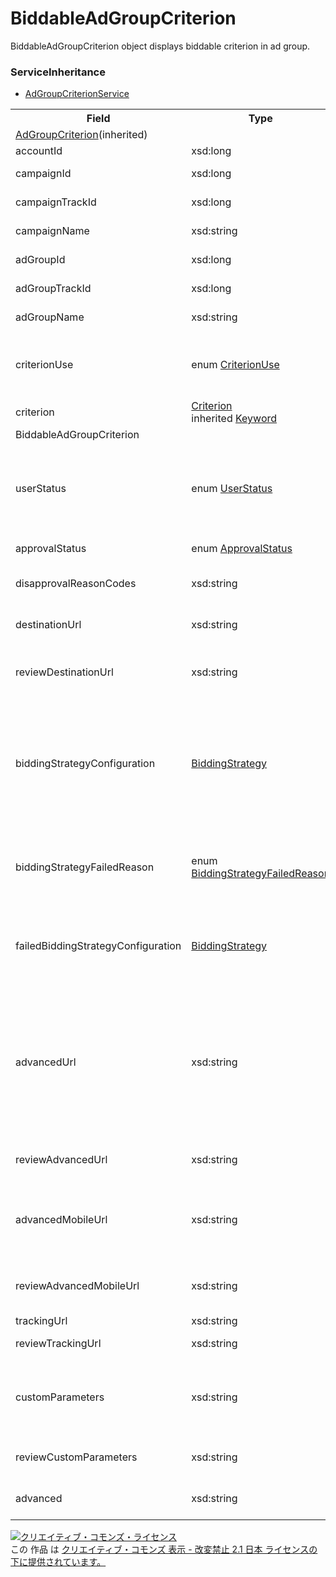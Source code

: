 # BiddableAdGroupCriterion
BiddableAdGroupCriterion object displays biddable criterion in ad group.

### ServiceInheritance
+ [AdGroupCriterionService](../services/AdGroupCriterionService.md)

<table>
 <tr>
  <th>Field</th>
  <th>Type</th>
  <th>Description</th>
  <th>response</th>
  <th>get</th>
  <th>add</th>
  <th>set</th>
  <th>remove</th>
 </tr>
 <tr>
  <td colspan="8"><a href="./AdGroupCriterion.md">AdGroupCriterion</a>(inherited)</td>
 </tr>
 <tr>
  <td>accountId</td>
  <td>xsd:long</td>
  <td>Account ID.</td>
  <td>yes</td>
  <td>-</td>
  <td>-</td>
  <td>-</td>
  <td>-</td>
 </tr>
 <tr>
  <td>campaignId</td>
  <td>xsd:long</td>
  <td>Campaign ID.</td>
  <td>yes</td>
  <td>-</td>
  <td>Requirement<br><i>NotUpdatable</i></td>
  <td>Requirement<br><i>NotUpdatable</i></td>
  <td>Requirement<br><i>NotUpdatable</i></td>
 </tr>
 <tr>
  <td>campaignTrackId</td>
  <td>xsd:long</td>
  <td>Campaign ID for tracking.</td>
  <td>yes</td>
  <td>-</td>
  <td>-</td>
  <td>-</td>
  <td>-</td>
 </tr>
 <tr>
  <td>campaignName</td>
  <td>xsd:string</td>
  <td>Campaign name.</td>
  <td>yes</td>
  <td>-</td>
  <td>-</td>
  <td>-</td>
  <td>-</td>
 </tr>
 <tr>
  <td>adGroupId</td>
  <td>xsd:long</td>
  <td>Ad group ID.</td>
  <td>yes</td>
  <td>-</td>
  <td>Requirement<br><i>NotUpdatable</i></td>
  <td>Requirement<br><i>NotUpdatable</i></td>
  <td>Requirement<br><i>NotUpdatable</i></td>
 </tr>
 <tr>
  <td>adGroupTrackId</td>
  <td>xsd:long</td>
  <td>Ad group ID for tracking.</td>
  <td>yes</td>
  <td>-</td>
  <td>-</td>
  <td>-</td>
  <td>-</td>
 </tr>
 <tr>
  <td>adGroupName</td>
  <td>xsd:string</td>
  <td>Ad group name.</td>
  <td>yes</td>
  <td>-</td>
  <td>-</td>
  <td>-</td>
  <td>-</td>
 </tr>
 <tr>
  <td>criterionUse</td>
  <td>enum <a href="./CriterionUse.md">CriterionUse</a></td>
  <td>Criterion type.<br>It can select to set as bid or negative keyword.</td>
  <td>yes</td>
  <td>-</td>
  <td>Requirement</td>
  <td>Requirement</td>
  <td>Requirement</td>
 </tr>
 <tr>
  <td>criterion</td>
  <td><a href="./Criterion_AdGroupCriterion.md">Criterion</a><br>inherited <a href="./Keyword_AdGroupCriterion.md">Keyword</a></td>
  <td>Criteria of Ad group.</td>
  <td>yes</td>
  <td>-</td>
  <td>Requirement</td>
  <td>Requirement<br><i>NotUpdatable</i></td>
  <td>Requirement<br><i>NotUpdatable</i></td>
 </tr>
 <tr>
  <td colspan="8">BiddableAdGroupCriterion</td>
 </tr>
 <tr>
  <td>userStatus</td>
  <td>enum <a href="./UserStatus.md">UserStatus</a></td>
  <td>Status of ad that been set.<br>* If there is no designation, all ads in all condition will return./td>
  <td>yes</td>
  <td>-</td>
  <td>Requirement</td>
  <td>Optional<br><i>Updatable</i></td>
  <td>-</td>
 </tr>
 <tr>
  <td>approvalStatus</td>
  <td>enum <a href="./ApprovalStatus.md">ApprovalStatus</a></td>
  <td>Editorial review status.</td>
  <td>yes</td>
  <td>-</td>
  <td>-</td>
  <td>-</td>
  <td>-</td>
 </tr>
 <tr>
  <td>disapprovalReasonCodes</td>
  <td>xsd:string</td>
  <td>Code of Disapproval reason.</td>
  <td>yes</td>
  <td>-</td>
  <td>-</td>
  <td>-</td>
  <td>-</td>
 </tr>
 <tr>
  <td>destinationUrl</td>
  <td>xsd:string</td>
  <td>Custom URL of before upgrading.</td>
  <td>yes</td>
  <td>-</td>
  <td>Optional</td>
  <td>Optional<br><i>Updatable</i></td>
  <td>-</td>
 </tr>
 <tr>
  <td>reviewDestinationUrl</td>
  <td>xsd:string</td>
  <td>Custom URL of before upgrading, in review.</td>
  <td>yes</td>
  <td>-</td>
  <td>-</td>
  <td>-</td>
  <td>-</td>
 </tr>
 <tr>
  <td>biddingStrategyConfiguration</td>
  <td><a href="./BiddingStrategy_AdGroupCriterion.md">BiddingStrategy</a></td>
  <td>Bid setting.<br>* Currently available bid setting will respond.<br>* Apply the bid setting that is available on parent entity.</td>
  <td>yes</td>
  <td>-</td>
  <td>Optional</td>
  <td>Optional<br><i>Updatable</i></td>
  <td>-</td>
 </tr>
 <tr>
  <td>biddingStrategyFailedReason</td>
  <td>enum <a href="../data/BiddingStrategyFailedReason.md">BiddingStrategyFailedReason</a></td>
  <td>Reason that Auto bidding has failed.<br>* It will respond only when failed.</td>
  <td>yes</td>
  <td>-</td>
  <td>-</td>
  <td>-</td>
  <td>-</td>
 </tr>
 <tr>
  <td>failedBiddingStrategyConfiguration</td>
  <td><a href="./BiddingStrategy_AdGroupCriterion.md">BiddingStrategy</a></td>
  <td>Auto bidding that failed to register.<br>* It will respond only when failed.</td>
  <td>yes</td>
  <td>-</td>
  <td>-</td>
  <td>-</td>
  <td>-</td>
 </tr>
 <td>advancedUrl</td>
  <td>xsd:string</td>
  <td>Upgraded Custom URL.</td>
  <td>yes</td>
  <td>-</td>
  <td>Optional<br>* Require- ment when designating tracking URL after the upgrade.<br>* Ignore when not updating (advanced =FALSE).</td>
  <td>Optional</td>
  <td>-</td>
 </tr>
 <td>reviewAdvancedUrl</td>
  <td>xsd:string</td>
  <td>Upgraded Custom URL, in review.</td>
  <td>yes</td>
  <td>-</td>
  <td>-</td>
  <td>-</td>
  <td>-</td>
 </tr>
 <td>advancedMobileUrl</td>
  <td>xsd:string</td>
  <td>Upgraded Custom URL (Smartphone).</td>
  <td>yes</td>
  <td>-</td>
  <td>Optional<br>* Ignore when not updating (advanced =FALSE).</td>
  <td>Optional</td>
  <td>-</td>
 </tr>
 <td>reviewAdvancedMobileUrl</td>
  <td>xsd:string</td>
  <td>Upgraded Custom URL (Smartphone), in review.</td>
  <td>yes</td>
  <td>-</td>
  <td>-</td>
  <td>-</td>
  <td>-</td>
 </tr>
 <td>trackingUrl</td>
  <td>xsd:string</td>
  <td>Tracking URL.</td>
  <td>yes</td>
  <td>-</td>
  <td>Optional</td>
  <td>Optional</td>
  <td>-</td>
 </tr>
 <td>reviewTrackingUrl</td>
  <td>xsd:string</td>
  <td>Tracking URL, in review.</td>
  <td>yes</td>
  <td>-</td>
  <td>-</td>
  <td>-</td>
  <td>-</td>
 </tr>
 <td>customParameters</td>
  <td>xsd:string</td>
  <td>Custom paramters.</td>
  <td>yes</td>
  <td>-</td>
  <td>Optional<br>* Ignore when not updating (advanced =FALSE).</td>
  <td>Optional</td>
  <td>-</td>
 </tr>
 <td>reviewCustomParameters</td>
  <td>xsd:string</td>
  <td>Custom paramters, in review.</td>
  <td>yes</td>
  <td>-</td>
  <td>-</td>
  <td>-</td>
  <td>-</td>
 </tr>
 <td>advanced</td>
  <td>xsd:string</td>
  <td>Flag of Advanced URL.</td>
  <td>yes</td>
  <td>-</td>
  <td>Optional</td>
  <td>Optional</td>
  <td>-</td>
 </tr>
</table>

<a rel="license" href="http://creativecommons.org/licenses/by-nd/2.1/jp/"><img alt="クリエイティブ・コモンズ・ライセンス" style="border-width:0" src="https://i.creativecommons.org/l/by-nd/2.1/jp/88x31.png" /></a><br />この 作品 は <a rel="license" href="http://creativecommons.org/licenses/by-nd/2.1/jp/">クリエイティブ・コモンズ 表示 - 改変禁止 2.1 日本 ライセンスの下に提供されています。</a>
